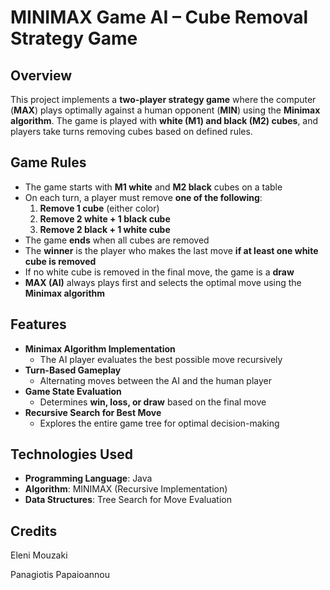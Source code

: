 # MINIMAX Game AI – Cube Removal Strategy Game

## Overview
This project implements a **two-player strategy game** where the computer (**MAX**) plays optimally against a human opponent (**MIN**) using the **Minimax algorithm**. The game is played with **white (M1) and black (M2) cubes**, and players take turns removing cubes based on defined rules.

## Game Rules
- The game starts with **M1 white** and **M2 black** cubes on a table
- On each turn, a player must remove **one of the following**:
  1. **Remove 1 cube** (either color)
  2. **Remove 2 white + 1 black cube**
  3. **Remove 2 black + 1 white cube**
- The game **ends** when all cubes are removed
- The **winner** is the player who makes the last move **if at least one white cube is removed**
- If no white cube is removed in the final move, the game is a **draw**
- **MAX (AI)** always plays first and selects the optimal move using the **Minimax algorithm**

## Features
- **Minimax Algorithm Implementation**  
  - The AI player evaluates the best possible move recursively
- **Turn-Based Gameplay**  
  - Alternating moves between the AI and the human player
- **Game State Evaluation**  
  - Determines **win, loss, or draw** based on the final move
- **Recursive Search for Best Move**  
  - Explores the entire game tree for optimal decision-making

## Technologies Used
- **Programming Language**: Java  
- **Algorithm**: MINIMAX (Recursive Implementation)  
- **Data Structures**: Tree Search for Move Evaluation

## Credits
Eleni Mouzaki

Panagiotis Papaioannou
